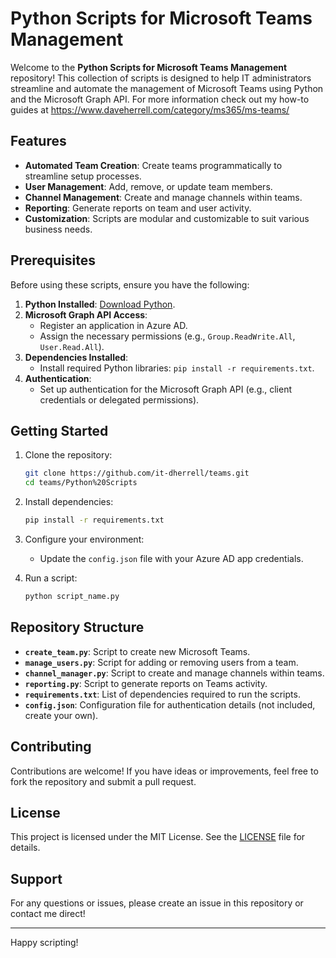 # Python Scripts for Microsoft Teams Management

Welcome to the **Python Scripts for Microsoft Teams Management** repository! This collection of scripts is designed to help IT administrators streamline and automate the management of Microsoft Teams using Python and the Microsoft Graph API.  For more information check out my how-to guides at https://www.daveherrell.com/category/ms365/ms-teams/

## Features

- **Automated Team Creation**: Create teams programmatically to streamline setup processes.
- **User Management**: Add, remove, or update team members.
- **Channel Management**: Create and manage channels within teams.
- **Reporting**: Generate reports on team and user activity.
- **Customization**: Scripts are modular and customizable to suit various business needs.

## Prerequisites

Before using these scripts, ensure you have the following:

1. **Python Installed**: [Download Python](https://www.python.org/downloads/).
2. **Microsoft Graph API Access**:
   - Register an application in Azure AD.
   - Assign the necessary permissions (e.g., `Group.ReadWrite.All`, `User.Read.All`).
3. **Dependencies Installed**:
   - Install required Python libraries: `pip install -r requirements.txt`.
4. **Authentication**:
   - Set up authentication for the Microsoft Graph API (e.g., client credentials or delegated permissions).

## Getting Started

1. Clone the repository:
   ```bash
   git clone https://github.com/it-dherrell/teams.git
   cd teams/Python%20Scripts
   ```

2. Install dependencies:
   ```bash
   pip install -r requirements.txt
   ```

3. Configure your environment:
   - Update the `config.json` file with your Azure AD app credentials.

4. Run a script:
   ```bash
   python script_name.py
   ```

## Repository Structure

- **`create_team.py`**: Script to create new Microsoft Teams.
- **`manage_users.py`**: Script for adding or removing users from a team.
- **`channel_manager.py`**: Script to create and manage channels within teams.
- **`reporting.py`**: Script to generate reports on Teams activity.
- **`requirements.txt`**: List of dependencies required to run the scripts.
- **`config.json`**: Configuration file for authentication details (not included, create your own).

## Contributing

Contributions are welcome! If you have ideas or improvements, feel free to fork the repository and submit a pull request.

## License

This project is licensed under the MIT License. See the [LICENSE](../LICENSE) file for details.

## Support

For any questions or issues, please create an issue in this repository or contact me direct!

---

Happy scripting!


